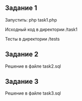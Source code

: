 ## Задание 1

Запустить: php task1.php

Исходный код в директории /task1

Тесты в директории /tests

## Задание 2

Решение в файле task2.sql

## Задание 3

Решение в файле task3.sql


